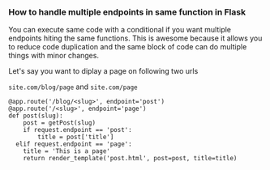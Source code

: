### How to handle multiple endpoints in same function in Flask

You can execute same code with a conditional if you want multiple endpoints hiting the same functions. This is awesome because it allows you to reduce code duplication and the same block of code can do multiple things with minor changes.

Let's say you want to diplay a page on following two urls

`site.com/blog/page` and `site.com/page`

```
@app.route('/blog/<slug>', endpoint='post')
@app.route('/<slug>', endpoint='page')
def post(slug):
	post = getPost(slug)
	if request.endpoint == 'post':
		title = post['title']
  elif request.endpoint == 'page':
  	title = 'This is a page'
	return render_template('post.html', post=post, title=title)
```